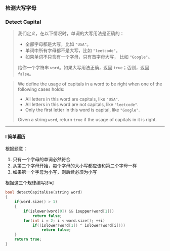 ### 检测大写字母
### Detect Capital

> 我们定义，在以下情况时，单词的大写用法是正确的：  
> - 全部字母都是大写，比如 `"USA"`。  
> - 单词中所有字母都不是大写，比如 `"leetcode"`。  
> - 如果单词不只含有一个字母，只有首字母大写， 比如 `"Google"`。  
> 
> 给你一个字符串 `word`。如果大写用法正确，返回 `true`；否则，返回 `false`。  

> We define the usage of capitals in a word to be right when one of the following cases holds:  
> - All letters in this word are capitals, like `"USA"`.  
> - All letters in this word are not capitals, like `"leetcode"`.  
> - Only the first letter in this word is capital, like `"Google"`.  
> 
> Given a string `word`, return `true` if the usage of capitals in it is right.  

----------

#### I 简单遍历

根据题意：  
1. 只有一个字母的单词必然符合
2. 从第二个字母开始，每个字母的大小写都应该和第二个字母一样
3. 如果第一个字母为小写，则后续必须为小写

根据这三个规律编写即可

```cpp
bool detectCapitalUse(string word) 
{
    if(word.size() > 1)
    {
        if(islower(word[0]) && isupper(word[1]))
            return false;
        for(int i = 2; i < word.size(); ++i)
            if((islower(word[1]) ^ islower(word[i])))
                return false;
    }
    return true;
}
```
